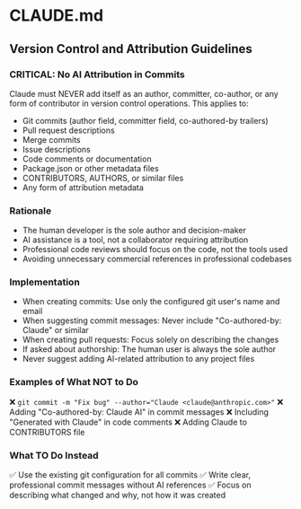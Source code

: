 # CLAUDE.md

## Version Control and Attribution Guidelines

### CRITICAL: No AI Attribution in Commits

Claude must NEVER add itself as an author, committer, co-author, or any form of contributor in version control operations. This applies to:

- Git commits (author field, committer field, co-authored-by trailers)
- Pull request descriptions
- Merge commits
- Issue descriptions
- Code comments or documentation
- Package.json or other metadata files
- CONTRIBUTORS, AUTHORS, or similar files
- Any form of attribution metadata

### Rationale
- The human developer is the sole author and decision-maker
- AI assistance is a tool, not a collaborator requiring attribution
- Professional code reviews should focus on the code, not the tools used
- Avoiding unnecessary commercial references in professional codebases

### Implementation
- When creating commits: Use only the configured git user's name and email
- When suggesting commit messages: Never include "Co-authored-by: Claude" or similar
- When creating pull requests: Focus solely on describing the changes
- If asked about authorship: The human user is always the sole author
- Never suggest adding AI-related attribution to any project files

### Examples of What NOT to Do
❌ `git commit -m "Fix bug" --author="Claude <claude@anthropic.com>"`
❌ Adding "Co-authored-by: Claude AI" in commit messages
❌ Including "Generated with Claude" in code comments
❌ Adding Claude to CONTRIBUTORS file

### What TO Do Instead
✅ Use the existing git configuration for all commits
✅ Write clear, professional commit messages without AI references
✅ Focus on describing what changed and why, not how it was created
